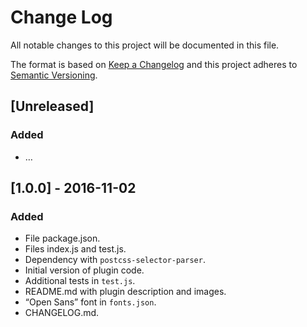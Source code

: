 # Change Log

All notable changes to this project will be documented in this file.

The format is based on [Keep a Changelog](http://keepachangelog.com/) 
and this project adheres to [Semantic Versioning](http://semver.org/).

## [Unreleased]

### Added

- …

## [1.0.0] - 2016-11-02

### Added

- File package.json.
- Files index.js and test.js.
- Dependency with `postcss-selector-parser`.
- Initial version of plugin code.
- Additional tests in `test.js`.
- README.md with plugin description and images.
- “Open Sans” font in `fonts.json`.
- CHANGELOG.md.

